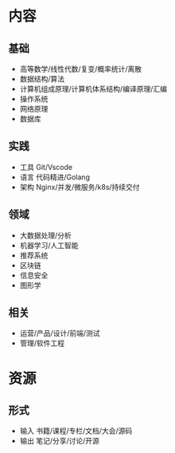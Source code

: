# 内容
## 基础
- 高等数学/线性代数/复变/概率统计/离散
- 数据结构/算法
- 计算机组成原理/计算机体系结构/编译原理/汇编
- 操作系统
- 网络原理
- 数据库

## 实践
- 工具 Git/Vscode
- 语言 代码精进/Golang
- 架构 Nginx/并发/微服务/k8s/持续交付

## 领域
- 大数据处理/分析
- 机器学习/人工智能
- 推荐系统
- 区块链
- 信息安全
- 图形学

## 相关
- 运营/产品/设计/前端/测试
- 管理/软件工程

# 资源
## 形式
- 输入 书籍/课程/专栏/文档/大会/源码
- 输出 笔记/分享/讨论/开源


